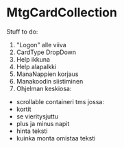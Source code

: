 # MtgCardCollection

Stuff to do:

1. "Logon" alle viiva
2. CardType DropDown
3. Help ikkuna
4. Help alapalkki
5. ManaNappien korjaus
6. Manakoodin siistiminen
7. Ohjelman keskiosa:
  - scrollable containeri tms jossa:
  - kortit
  - se vieritysjuttu
  - plus ja minus napit
  - hinta teksti 
  - kuinka monta omistaa teksti
